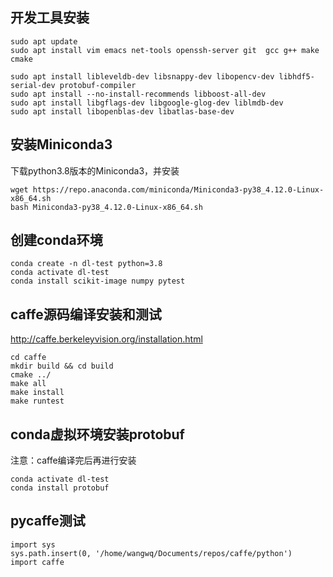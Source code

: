 ## 开发工具安装
```
sudo apt update
sudo apt install vim emacs net-tools openssh-server git  gcc g++ make cmake
```

```
sudo apt install libleveldb-dev libsnappy-dev libopencv-dev libhdf5-serial-dev protobuf-compiler
sudo apt install --no-install-recommends libboost-all-dev
sudo apt install libgflags-dev libgoogle-glog-dev liblmdb-dev
sudo apt install libopenblas-dev libatlas-base-dev
```

## 安装Miniconda3
下载python3.8版本的Miniconda3，并安装
```
wget https://repo.anaconda.com/miniconda/Miniconda3-py38_4.12.0-Linux-x86_64.sh
bash Miniconda3-py38_4.12.0-Linux-x86_64.sh
```

## 创建conda环境
```
conda create -n dl-test python=3.8
conda activate dl-test
conda install scikit-image numpy pytest
```

## caffe源码编译安装和测试
http://caffe.berkeleyvision.org/installation.html
```
cd caffe
mkdir build && cd build
cmake ../
make all
make install
make runtest
```

## conda虚拟环境安装protobuf
注意：caffe编译完后再进行安装
```
conda activate dl-test
conda install protobuf
```

## pycaffe测试
```
import sys
sys.path.insert(0, '/home/wangwq/Documents/repos/caffe/python')
import caffe
```
